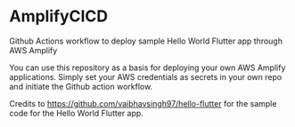 # AmplifyCICD
Github Actions workflow to deploy sample Hello World Flutter app through AWS Amplify

You can use this repository as a basis for deploying your own AWS Amplify applications. Simply set your AWS credentials as secrets in your own repo and initiate the Github action workflow.

Credits to https://github.com/vaibhavsingh97/hello-flutter for the sample code for the Hello World Flutter app.